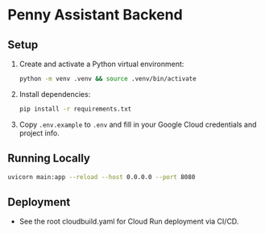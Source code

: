 # Penny Assistant Backend

## Setup

1. Create and activate a Python virtual environment:
   ```bash
   python -m venv .venv && source .venv/bin/activate
   ```
2. Install dependencies:
   ```bash
   pip install -r requirements.txt
   ```
3. Copy `.env.example` to `.env` and fill in your Google Cloud credentials and project info.

## Running Locally

```bash
uvicorn main:app --reload --host 0.0.0.0 --port 8080
```

## Deployment

- See the root cloudbuild.yaml for Cloud Run deployment via CI/CD. 